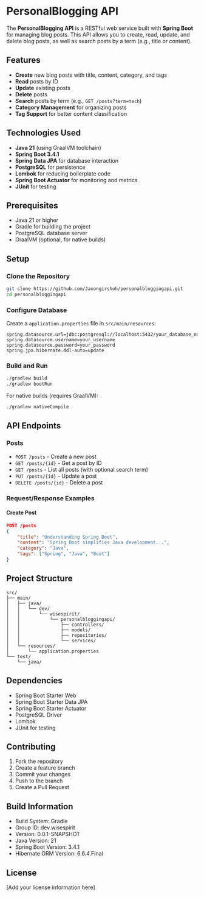 # PersonalBlogging API

The **PersonalBlogging API** is a RESTful web service built with **Spring Boot** for managing blog posts. This API allows you to create, read, update, and delete blog posts, as well as search posts by a term (e.g., title or content).

## Features
- **Create** new blog posts with title, content, category, and tags
- **Read** posts by ID
- **Update** existing posts
- **Delete** posts
- **Search** posts by term (e.g., `GET /posts?term=tech`)
- **Category Management** for organizing posts
- **Tag Support** for better content classification

## Technologies Used
- **Java 21** (using GraalVM toolchain)
- **Spring Boot 3.4.1**
- **Spring Data JPA** for database interaction
- **PostgreSQL** for persistence
- **Lombok** for reducing boilerplate code
- **Spring Boot Actuator** for monitoring and metrics
- **JUnit** for testing

## Prerequisites
- Java 21 or higher
- Gradle for building the project
- PostgreSQL database server
- GraalVM (optional, for native builds)

## Setup

### Clone the Repository
```bash
git clone https://github.com/Jaxongirshoh/personalbloggingapi.git
cd personalbloggingapi
```

### Configure Database
Create a `application.properties` file in `src/main/resources`:

```properties
spring.datasource.url=jdbc:postgresql://localhost:5432/your_database_name
spring.datasource.username=your_username
spring.datasource.password=your_password
spring.jpa.hibernate.ddl-auto=update
```

### Build and Run
```bash
./gradlew build
./gradlew bootRun
```

For native builds (requires GraalVM):
```bash
./gradlew nativeCompile
```

## API Endpoints

### Posts
- `POST /posts` - Create a new post
- `GET /posts/{id}` - Get a post by ID
- `GET /posts` - List all posts (with optional search term)
- `PUT /posts/{id}` - Update a post
- `DELETE /posts/{id}` - Delete a post

### Request/Response Examples

#### Create Post
```json
POST /posts
{
    "title": "Understanding Spring Boot",
    "content": "Spring Boot simplifies Java development...",
    "category": "Java",
    "tags": ["Spring", "Java", "Boot"]
}
```

## Project Structure
```
src/
├── main/
│   ├── java/
│   │   └── dev/
│   │       └── wisespirit/
│   │           └── personalbloggingapi/
│   │               ├── controllers/
│   │               ├── models/
│   │               ├── repositories/
│   │               └── services/
│   └── resources/
│       └── application.properties
└── test/
    └── java/
```

## Dependencies
- Spring Boot Starter Web
- Spring Boot Starter Data JPA
- Spring Boot Starter Actuator
- PostgreSQL Driver
- Lombok
- JUnit for testing

## Contributing
1. Fork the repository
2. Create a feature branch
3. Commit your changes
4. Push to the branch
5. Create a Pull Request

## Build Information
- Build System: Gradle
- Group ID: dev.wisespirit
- Version: 0.0.1-SNAPSHOT
- Java Version: 21
- Spring Boot Version: 3.4.1
- Hibernate ORM Version: 6.6.4.Final

## License
[Add your license information here]